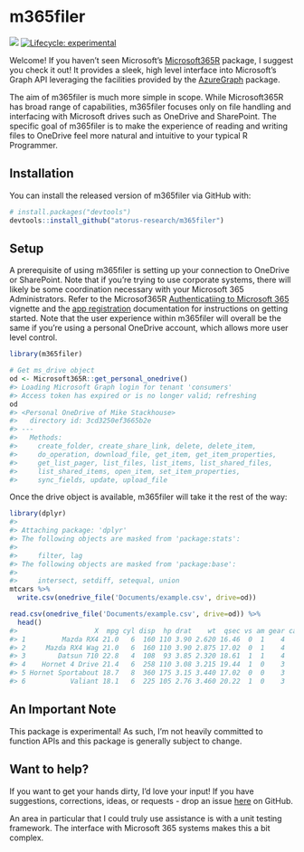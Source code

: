 
<!-- README.md is generated from README.Rmd. Please edit that file -->

# m365filer

<!-- badges: start -->

[<img src="https://img.shields.io/badge/License-MIT-blue.svg">](https://github.com/atorus-research/Tplyr/blob/master/LICENSE)
[![Lifecycle:
experimental](https://img.shields.io/badge/lifecycle-experimental-orange.svg)](https://lifecycle.r-lib.org/articles/stages.html#experimental-1)
<!-- badges: end -->

Welcome! If you haven’t seen Microsoft’s
[Microsoft365R](https://github.com/Azure/Microsoft365R) package, I
suggest you check it out! It provides a sleek, high level interface into
Microsoft’s Graph API leveraging the facilities provided by the
[AzureGraph](https://cran.r-project.org/package=AzureGraph) package.

The aim of m365filer is much more simple in scope. While Microsoft365R
has broad range of capabilities, m365filer focuses only on file handling
and interfacing with Microsoft drives such as OneDrive and SharePoint.
The specific goal of m365filer is to make the experience of reading and
writing files to OneDrive feel more natural and intuitive to your
typical R Programmer.

## Installation

You can install the released version of m365filer via GitHub with:

``` r
# install.packages("devtools")
devtools::install_github("atorus-research/m365filer")
```

## Setup

A prerequisite of using m365filer is setting up your connection to
OneDrive or SharePoint. Note that if you’re trying to use corporate
systems, there will likely be some coordination necessary with your
Microsoft 365 Administrators. Refer to the Microsof365R [Authenticatiing
to Microsoft
365](https://github.com/Azure/Microsoft365R/blob/master/vignettes/auth.Rmd)
vignette and the [app
registration](https://github.com/Azure/Microsoft365R/blob/master/inst/app_registration.md)
documentation for instructions on getting started. Note that the user
experience within m365filer will overall be the same if you’re using a
personal OneDrive account, which allows more user level control.

``` r
library(m365filer)

# Get ms_drive object
od <- Microsoft365R::get_personal_onedrive()
#> Loading Microsoft Graph login for tenant 'consumers'
#> Access token has expired or is no longer valid; refreshing
od
#> <Personal OneDrive of Mike Stackhouse>
#>   directory id: 3cd3250ef3665b2e 
#> ---
#>   Methods:
#>     create_folder, create_share_link, delete, delete_item,
#>     do_operation, download_file, get_item, get_item_properties,
#>     get_list_pager, list_files, list_items, list_shared_files,
#>     list_shared_items, open_item, set_item_properties,
#>     sync_fields, update, upload_file
```

Once the drive object is available, m365filer will take it the rest of
the way:

``` r
library(dplyr)
#> 
#> Attaching package: 'dplyr'
#> The following objects are masked from 'package:stats':
#> 
#>     filter, lag
#> The following objects are masked from 'package:base':
#> 
#>     intersect, setdiff, setequal, union
mtcars %>% 
  write.csv(onedrive_file('Documents/example.csv', drive=od))

read.csv(onedrive_file('Documents/example.csv', drive=od)) %>% 
  head()
#>                   X  mpg cyl disp  hp drat    wt  qsec vs am gear carb
#> 1         Mazda RX4 21.0   6  160 110 3.90 2.620 16.46  0  1    4    4
#> 2     Mazda RX4 Wag 21.0   6  160 110 3.90 2.875 17.02  0  1    4    4
#> 3        Datsun 710 22.8   4  108  93 3.85 2.320 18.61  1  1    4    1
#> 4    Hornet 4 Drive 21.4   6  258 110 3.08 3.215 19.44  1  0    3    1
#> 5 Hornet Sportabout 18.7   8  360 175 3.15 3.440 17.02  0  0    3    2
#> 6           Valiant 18.1   6  225 105 2.76 3.460 20.22  1  0    3    1
```

## An Important Note

This package is experimental! As such, I’m not heavily committed to
function APIs and this package is generally subject to change.

## Want to help?

If you want to get your hands dirty, I’d love your input! If you have
suggestions, corrections, ideas, or requests - drop an issue
[here](https://github.com/atorus-research/m365filer/issues) on GitHub.

An area in particular that I could truly use assistance is with a unit
testing framework. The interface with Microsoft 365 systems makes this a
bit complex.
